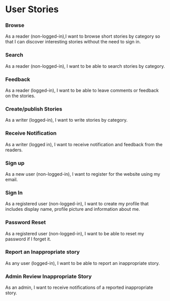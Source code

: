 # User Stories

### Browse
As a reader (non-logged-in),I want to browse short stories by category so that I can discover interesting stories without the need to sign in.

### Search 
As a reader (non-logged-in), I want to be able to search stories by category.

### Feedback
As a reader (logged-in), I want to be able to leave comments or feedback on the stories.

### Create/publish Stories
As a writer (logged-in), I want to write stories by category.

### Receive Notification
As a writer (logged in), I want to receive notification and feedback from the readers.

### Sign up
As a new user (non-logged-in), I want to register for the website using my email.

### Sign In
As a registered user (non-logged-in), I want to create my profile that includes display name, profile picture and information about me.

### Password Reset
As a registered user (non-logged-in), I want to be able to reset my password if I forget it.

### Report an Inappropriate story
As any user (logged-in), I want to be able to report an inappropriate story.

### Admin Review Inappropriate Story 
As an admin, I want to receive notifications of a reported inappropriate story.